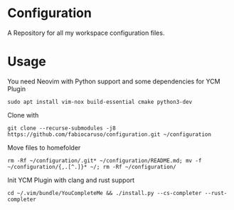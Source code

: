 # Configuration
A Repository for all my workspace configuration files.

# Usage
You need Neovim with Python support and some dependencies for YCM Plugin

```sudo apt install vim-nox build-essential cmake python3-dev```

Clone with

```git clone --recurse-submodules -j8 https://github.com/fabiocaruso/configuration.git ~/configuration```

Move files to homefolder

```rm -Rf ~/configuration/.git* ~/configuration/README.md; mv -f ~/configuration/{,.[^.]}* ~/; rm -Rf ~/configuration/```

Init YCM Plugin with clang and rust support

```cd ~/.vim/bundle/YouCompleteMe && ./install.py --cs-completer --rust-completer```
